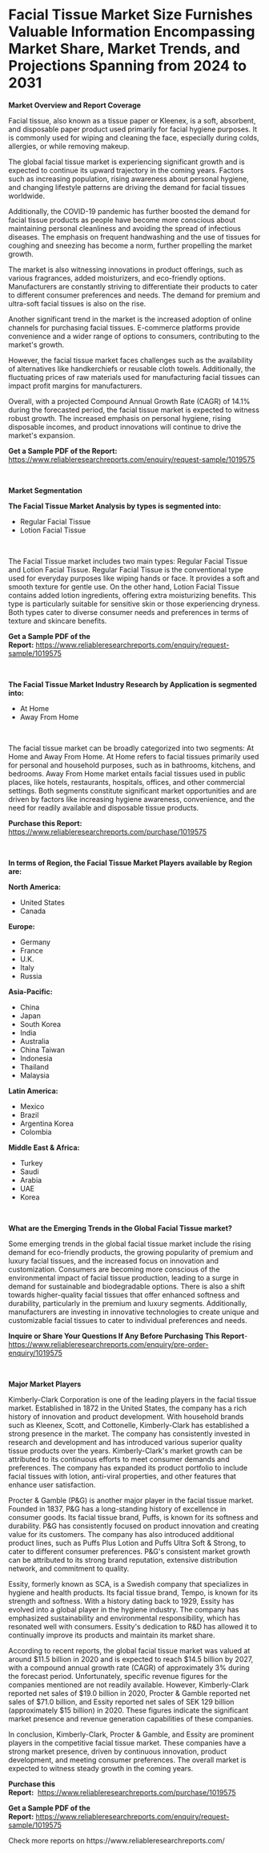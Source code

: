 <p><h1>Facial Tissue Market Size Furnishes Valuable Information Encompassing Market Share, Market Trends, and Projections Spanning from 2024 to 2031</h1></p><p><strong>Market Overview and Report Coverage</strong></p>
<p><p>Facial tissue, also known as a tissue paper or Kleenex, is a soft, absorbent, and disposable paper product used primarily for facial hygiene purposes. It is commonly used for wiping and cleaning the face, especially during colds, allergies, or while removing makeup.</p><p>The global facial tissue market is experiencing significant growth and is expected to continue its upward trajectory in the coming years. Factors such as increasing population, rising awareness about personal hygiene, and changing lifestyle patterns are driving the demand for facial tissues worldwide.</p><p>Additionally, the COVID-19 pandemic has further boosted the demand for facial tissue products as people have become more conscious about maintaining personal cleanliness and avoiding the spread of infectious diseases. The emphasis on frequent handwashing and the use of tissues for coughing and sneezing has become a norm, further propelling the market growth.</p><p>The market is also witnessing innovations in product offerings, such as various fragrances, added moisturizers, and eco-friendly options. Manufacturers are constantly striving to differentiate their products to cater to different consumer preferences and needs. The demand for premium and ultra-soft facial tissues is also on the rise.</p><p>Another significant trend in the market is the increased adoption of online channels for purchasing facial tissues. E-commerce platforms provide convenience and a wider range of options to consumers, contributing to the market's growth.</p><p>However, the facial tissue market faces challenges such as the availability of alternatives like handkerchiefs or reusable cloth towels. Additionally, the fluctuating prices of raw materials used for manufacturing facial tissues can impact profit margins for manufacturers.</p><p>Overall, with a projected Compound Annual Growth Rate (CAGR) of 14.1% during the forecasted period, the facial tissue market is expected to witness robust growth. The increased emphasis on personal hygiene, rising disposable incomes, and product innovations will continue to drive the market's expansion.</p></p>
<p><strong>Get a Sample PDF of the Report:</strong> <a href="https://www.reliableresearchreports.com/enquiry/request-sample/1019575">https://www.reliableresearchreports.com/enquiry/request-sample/1019575</a></p>
<p>&nbsp;</p>
<p><strong>Market Segmentation</strong></p>
<p><strong>The Facial Tissue Market Analysis by types is segmented into:</strong></p>
<p><ul><li>Regular Facial Tissue</li><li>Lotion Facial Tissue</li></ul></p>
<p>&nbsp;</p>
<p><p>The Facial Tissue market includes two main types: Regular Facial Tissue and Lotion Facial Tissue. Regular Facial Tissue is the conventional type used for everyday purposes like wiping hands or face. It provides a soft and smooth texture for gentle use. On the other hand, Lotion Facial Tissue contains added lotion ingredients, offering extra moisturizing benefits. This type is particularly suitable for sensitive skin or those experiencing dryness. Both types cater to diverse consumer needs and preferences in terms of texture and skincare benefits.</p></p>
<p><strong>Get a Sample PDF of the Report:</strong>&nbsp;<a href="https://www.reliableresearchreports.com/enquiry/request-sample/1019575">https://www.reliableresearchreports.com/enquiry/request-sample/1019575</a></p>
<p>&nbsp;</p>
<p><strong>The Facial Tissue Market Industry Research by Application is segmented into:</strong></p>
<p><ul><li>At Home</li><li>Away From Home</li></ul></p>
<p>&nbsp;</p>
<p><p>The facial tissue market can be broadly categorized into two segments: At Home and Away From Home. At Home refers to facial tissues primarily used for personal and household purposes, such as in bathrooms, kitchens, and bedrooms. Away From Home market entails facial tissues used in public places, like hotels, restaurants, hospitals, offices, and other commercial settings. Both segments constitute significant market opportunities and are driven by factors like increasing hygiene awareness, convenience, and the need for readily available and disposable tissue products.</p></p>
<p><strong>Purchase this Report:</strong>&nbsp; <a href="https://www.reliableresearchreports.com/purchase/1019575">https://www.reliableresearchreports.com/purchase/1019575</a></p>
<p>&nbsp;</p>
<p><strong>In terms of Region, the Facial Tissue Market Players available by Region are:</strong></p>
<p>
    <p> <strong> North America: </strong>
        <ul>
            <li>United States</li>
            <li>Canada</li>
        </ul>
        </p> 
    <p> <strong> Europe: </strong>
        <ul>
            <li>Germany</li>
            <li>France</li>
            <li>U.K.</li>
            <li>Italy</li>
            <li>Russia</li>
        </ul>
        </p> 
    <p> <strong> Asia-Pacific: </strong>
        <ul>
            <li>China</li>
            <li>Japan</li>
            <li>South Korea</li>
            <li>India</li>
            <li>Australia</li>
            <li>China Taiwan</li>
            <li>Indonesia</li>
            <li>Thailand</li>
            <li>Malaysia</li>
        </ul>
        </p> 
    <p> <strong> Latin America: </strong>
        <ul>
            <li>Mexico</li>
            <li>Brazil</li>
            <li>Argentina Korea</li>
            <li>Colombia</li>
        </ul>
        </p> 
    <p> <strong> Middle East & Africa: </strong>
        <ul>
            <li>Turkey</li>
            <li>Saudi</li>
            <li>Arabia</li>
            <li>UAE</li>
            <li>Korea</li>
        </ul>
    </p>
    </p>
<p>&nbsp;</p>
<p><strong>What are the Emerging Trends in the Global Facial Tissue market?</strong></p>
<p><p>Some emerging trends in the global facial tissue market include the rising demand for eco-friendly products, the growing popularity of premium and luxury facial tissues, and the increased focus on innovation and customization. Consumers are becoming more conscious of the environmental impact of facial tissue production, leading to a surge in demand for sustainable and biodegradable options. There is also a shift towards higher-quality facial tissues that offer enhanced softness and durability, particularly in the premium and luxury segments. Additionally, manufacturers are investing in innovative technologies to create unique and customizable facial tissues to cater to individual preferences and needs.</p></p>
<p><strong>Inquire or Share Your Questions If Any Before Purchasing This Report</strong>- <a href="https://www.reliableresearchreports.com/enquiry/pre-order-enquiry/1019575">https://www.reliableresearchreports.com/enquiry/pre-order-enquiry/1019575</a></p>
<p>&nbsp;</p>
<p><strong>Major Market Players</strong></p>
<p><p>Kimberly-Clark Corporation is one of the leading players in the facial tissue market. Established in 1872 in the United States, the company has a rich history of innovation and product development. With household brands such as Kleenex, Scott, and Cottonelle, Kimberly-Clark has established a strong presence in the market. The company has consistently invested in research and development and has introduced various superior quality tissue products over the years. Kimberly-Clark's market growth can be attributed to its continuous efforts to meet consumer demands and preferences. The company has expanded its product portfolio to include facial tissues with lotion, anti-viral properties, and other features that enhance user satisfaction.</p><p>Procter & Gamble (P&G) is another major player in the facial tissue market. Founded in 1837, P&G has a long-standing history of excellence in consumer goods. Its facial tissue brand, Puffs, is known for its softness and durability. P&G has consistently focused on product innovation and creating value for its customers. The company has also introduced additional product lines, such as Puffs Plus Lotion and Puffs Ultra Soft & Strong, to cater to different consumer preferences. P&G's consistent market growth can be attributed to its strong brand reputation, extensive distribution network, and commitment to quality.</p><p>Essity, formerly known as SCA, is a Swedish company that specializes in hygiene and health products. Its facial tissue brand, Tempo, is known for its strength and softness. With a history dating back to 1929, Essity has evolved into a global player in the hygiene industry. The company has emphasized sustainability and environmental responsibility, which has resonated well with consumers. Essity's dedication to R&D has allowed it to continually improve its products and maintain its market share.</p><p>According to recent reports, the global facial tissue market was valued at around $11.5 billion in 2020 and is expected to reach $14.5 billion by 2027, with a compound annual growth rate (CAGR) of approximately 3% during the forecast period. Unfortunately, specific revenue figures for the companies mentioned are not readily available. However, Kimberly-Clark reported net sales of $19.0 billion in 2020, Procter & Gamble reported net sales of $71.0 billion, and Essity reported net sales of SEK 129 billion (approximately $15 billion) in 2020. These figures indicate the significant market presence and revenue generation capabilities of these companies.</p><p>In conclusion, Kimberly-Clark, Procter & Gamble, and Essity are prominent players in the competitive facial tissue market. These companies have a strong market presence, driven by continuous innovation, product development, and meeting consumer preferences. The overall market is expected to witness steady growth in the coming years.</p></p>
<p><strong>Purchase this Report:</strong>&nbsp;&nbsp;<a href="https://www.reliableresearchreports.com/purchase/1019575">https://www.reliableresearchreports.com/purchase/1019575</a></p>
<p></p>
<p><strong>Get a Sample PDF of the Report:</strong>&nbsp;<a href="https://www.reliableresearchreports.com/enquiry/request-sample/1019575">https://www.reliableresearchreports.com/enquiry/request-sample/1019575</a></p>
<p>Check more reports on https://www.reliableresearchreports.com/</p>